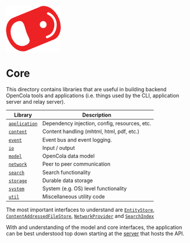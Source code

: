 <img src="../../img/pull-tab.svg" width="150" alt="OpenCola" />

# Core

This directory contains libraries that are useful in building backend OpenCola tools and applications (i.e. things used by the CLI, application server and relay server). 

|Library|Description|
|-------|-----------|
|[`application`](./application)| Dependency injection, config, resources, etc.|
|[`content`](./content)| Content handling (mhtml, html, pdf, etc.)|
|[`event`](./event)| Event bus and event logging. |
|[`io`](./io)| Input / output |
|[`model`](./model)| OpenCola data model |
|[`network`](./network)|Peer to peer communication|
|[`search`](./search)| Search functionality |
|[`storage`](./storage)| Durable data storage |
|[`system`](./system)| System (e.g. OS) level functionality |
|[`util`](./util) | Miscellaneous utility code |
 
The most important interfaces to understand are [`EntityStore`](./opencola-server/core/storage/README.md#entitystore), [`ContentAddressedFileStore`](./opencola-server/core/storage/README.md#filestore), [`NetworkProvider`](./opencola-server/core/network/README.md#network-providers) and [`SearchIndex`](./opencola-server/core/search/README.md#search)

With and understanding of the model and core interfaces, the application can be best understood top down starting at the [server](../server/README.md) that hosts the API.
